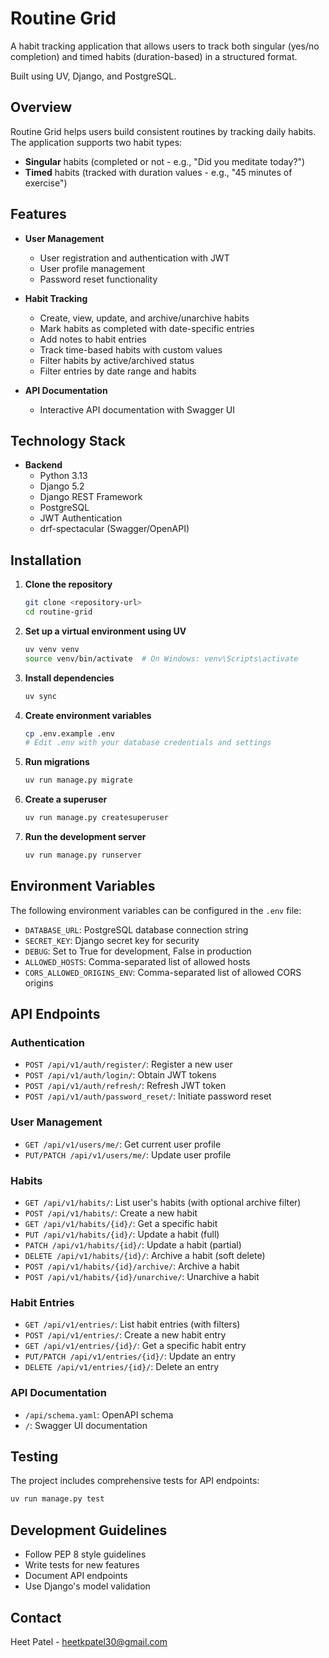 # Routine Grid

A habit tracking application that allows users to track both singular (yes/no completion) and timed habits (duration-based) in a structured format.

Built using UV, Django, and PostgreSQL.

## Overview

Routine Grid helps users build consistent routines by tracking daily habits. The application supports two habit types:

- **Singular** habits (completed or not - e.g., "Did you meditate today?")
- **Timed** habits (tracked with duration values - e.g., "45 minutes of exercise")

## Features

- **User Management**

  - User registration and authentication with JWT
  - User profile management
  - Password reset functionality

- **Habit Tracking**

  - Create, view, update, and archive/unarchive habits
  - Mark habits as completed with date-specific entries
  - Add notes to habit entries
  - Track time-based habits with custom values
  - Filter habits by active/archived status
  - Filter entries by date range and habits

- **API Documentation**
  - Interactive API documentation with Swagger UI

## Technology Stack

- **Backend**
  - Python 3.13
  - Django 5.2
  - Django REST Framework
  - PostgreSQL
  - JWT Authentication
  - drf-spectacular (Swagger/OpenAPI)

## Installation

1. **Clone the repository**

   ```bash
   git clone <repository-url>
   cd routine-grid
   ```

2. **Set up a virtual environment using UV**

   ```bash
   uv venv venv
   source venv/bin/activate  # On Windows: venv\Scripts\activate
   ```

3. **Install dependencies**

   ```bash
   uv sync
   ```

4. **Create environment variables**

   ```bash
   cp .env.example .env
   # Edit .env with your database credentials and settings
   ```

5. **Run migrations**

   ```bash
   uv run manage.py migrate
   ```

6. **Create a superuser**

   ```bash
   uv run manage.py createsuperuser
   ```

7. **Run the development server**
   ```bash
   uv run manage.py runserver
   ```

## Environment Variables

The following environment variables can be configured in the `.env` file:

- `DATABASE_URL`: PostgreSQL database connection string
- `SECRET_KEY`: Django secret key for security
- `DEBUG`: Set to True for development, False in production
- `ALLOWED_HOSTS`: Comma-separated list of allowed hosts
- `CORS_ALLOWED_ORIGINS_ENV`: Comma-separated list of allowed CORS origins

## API Endpoints

### Authentication

- `POST /api/v1/auth/register/`: Register a new user
- `POST /api/v1/auth/login/`: Obtain JWT tokens
- `POST /api/v1/auth/refresh/`: Refresh JWT token
- `POST /api/v1/auth/password_reset/`: Initiate password reset

### User Management

- `GET /api/v1/users/me/`: Get current user profile
- `PUT/PATCH /api/v1/users/me/`: Update user profile

### Habits

- `GET /api/v1/habits/`: List user's habits (with optional archive filter)
- `POST /api/v1/habits/`: Create a new habit
- `GET /api/v1/habits/{id}/`: Get a specific habit
- `PUT /api/v1/habits/{id}/`: Update a habit (full)
- `PATCH /api/v1/habits/{id}/`: Update a habit (partial)
- `DELETE /api/v1/habits/{id}/`: Archive a habit (soft delete)
- `POST /api/v1/habits/{id}/archive/`: Archive a habit
- `POST /api/v1/habits/{id}/unarchive/`: Unarchive a habit

### Habit Entries

- `GET /api/v1/entries/`: List habit entries (with filters)
- `POST /api/v1/entries/`: Create a new habit entry
- `GET /api/v1/entries/{id}/`: Get a specific habit entry
- `PUT/PATCH /api/v1/entries/{id}/`: Update an entry
- `DELETE /api/v1/entries/{id}/`: Delete an entry

### API Documentation

- `/api/schema.yaml`: OpenAPI schema
- `/`: Swagger UI documentation

## Testing

The project includes comprehensive tests for API endpoints:

```bash
uv run manage.py test
```

## Development Guidelines

- Follow PEP 8 style guidelines
- Write tests for new features
- Document API endpoints
- Use Django's model validation

## Contact

Heet Patel - heetkpatel30@gmail.com
